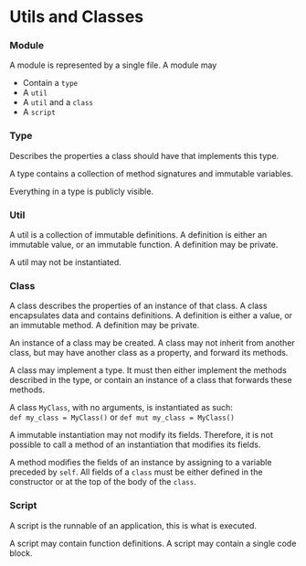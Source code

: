 # Utils and Classes

### Module

A module is represented by a single file. A module may

* Contain a `type`
* A `util`
* A `util` and a `class`
* A `script`

### Type

Describes the properties a class should have that implements this type.

A type contains a collection of method signatures and immutable variables.

Everything in a type is publicly visible.

### Util

A util is a collection of immutable definitions.
A definition is either an immutable value, or an immutable function.
A definition may be private.

A util may not be instantiated.

### Class

A class describes the properties of an instance of that class.
A class encapsulates data and contains definitions.
A definition is either a value, or an immutable method.
A definition may be private.

An instance of a class may be created.
A class may not inherit from another class, but may 
have another class as a property, and forward its methods.

A class may implement a type. It must then either implement the 
methods described in the type, or contain an instance of a class that 
forwards these methods.

A class `MyClass`, with no arguments, is instantiated as such:\
`def my_class = MyClass()` or `def mut my_class = MyClass()`

A immutable instantiation may not modify its fields. Therefore, it is
not possible to call a method of an instantiation that modifies its fields.

A method modifies the fields of an instance by assigning to a variable preceded
by `self`. All fields of a `class` must be either defined in the constructor
or at the top of the body of the `class`.

### Script

A script is the runnable of an application, this is what is executed.

A script may contain function definitions.
A script may contain a single code block.
